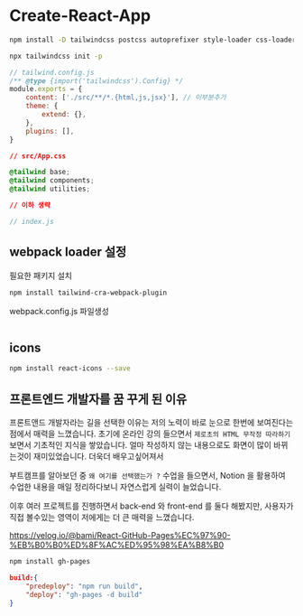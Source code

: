 # Create-React-App

```sh
npm install -D tailwindcss postcss autoprefixer style-loader css-loader postcss-loader
```

```sh
npx tailwindcss init -p
```

```js
// tailwind.config.js
/** @type {import('tailwindcss').Config} */
module.exports = {
    content: ['./src/**/*.{html,js,jsx}'], // 이부분추가
    theme: {
        extend: {},
    },
    plugins: [],
}
```

```css
// src/App.css

@tailwind base;
@tailwind components;
@tailwind utilities;

// 이하 생략
```

```jsx
// index.js
```

## webpack loader 설정

필요한 패키지 설치

```sh
npm install tailwind-cra-webpack-plugin
```

webpack.config.js 파일생성

```

```

## icons

```sh
npm install react-icons --save
```

## 프론트엔드 개발자를 꿈 꾸게 된 이유

프론트앤드 개발자라는 길을 선택한 이유는 저의 노력이 바로 눈으로 한번에 보여진다는 점에서 매력을 느꼈습니다.
초기에 온라인 강의 들으면서 `제로초의 HTML 무작정 따라하기` 보면서 기초적인 지식을 쌓았습니다.
얼마 작성하지 않는 내용으로도 화면이 많이 바뀌는것이 재미있었습니다. 더욱더 배우고싶어져서

부트캠프를 알아보던 중 `왜 여기를 선택했는가 ?` 수업을 들으면서, Notion 을 활용하여 수업한 내용을 매일 정리하다보니
자연스럽게 실력이 늘었습니다.

이후 여러 프로젝트를 진행하면서 back-end 와 front-end 를 둘다 해봤지만, 사용자가 직접 볼수있는 영역이 저에게는
더 큰 매력을 느꼈습니다.

https://velog.io/@bami/React-GitHub-Pages%EC%97%90-%EB%B0%B0%ED%8F%AC%ED%95%98%EA%B8%B0

```sh
npm install gh-pages
```

```json
build:{
    "predeploy": "npm run build",
    "deploy": "gh-pages -d build"
}
```
